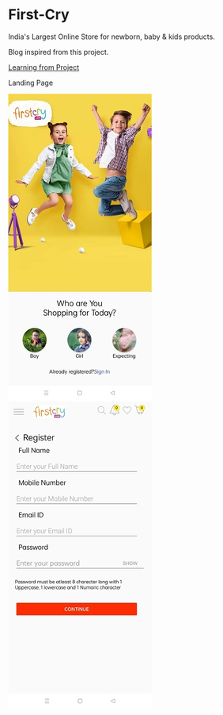 # First-Cry
 India's Largest Online Store for newborn, baby &amp; kids products.
 
 Blog inspired from this project.
 
 [Learning from Project](https://kingbond470.hashnode.dev/i-wanted-to-become-a-programmer-but-fail-what-i-learned-or-a-story-of-learning-android-development)
 
 Landing Page
 
 ![Landing Page](FirstCryImage/LandingPage.jpg)                              ![Register Page](FirstCryImage/RegisterPage.jpg)
